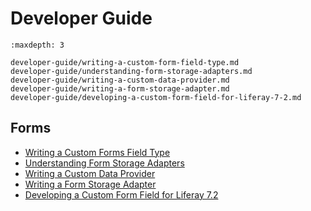 # Developer Guide

```{toctree}
:maxdepth: 3

developer-guide/writing-a-custom-form-field-type.md
developer-guide/understanding-form-storage-adapters.md
developer-guide/writing-a-custom-data-provider.md
developer-guide/writing-a-form-storage-adapter.md
developer-guide/developing-a-custom-form-field-for-liferay-7-2.md

```

## Forms

- [Writing a Custom Forms Field Type](./developer-guide/writing-a-custom-form-field-type.md)
- [Understanding Form Storage Adapters](./developer-guide/understanding-form-storage-adapters.md)
- [Writing a Custom Data Provider](./developer-guide/writing-a-custom-data-provider.md)
- [Writing a Form Storage Adapter](./developer-guide/writing-a-form-storage-adapter.md)
- [Developing a Custom Form Field for Liferay 7.2](./developer-guide/developing-a-custom-form-field-for-liferay-7-2.md)
